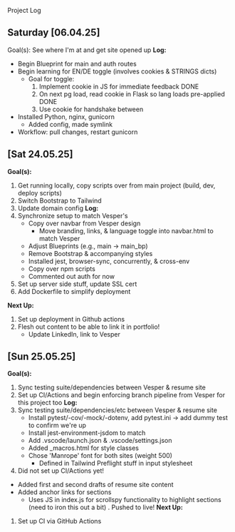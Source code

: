 Project Log

## Saturday [06.04.25]
Goal(s): See where I'm at and get site opened up
**Log:**
- Begin Blueprint for main and auth routes
- Begin learning for EN/DE toggle (involves cookies & STRINGS dicts)
	- Goal for toggle:
		1. Implement cookie in JS for immediate feedback DONE
		2. On next pg load, read cookie in Flask so lang loads pre-applied DONE
		3. Use cookie for handshake between
- Installed Python, nginx, gunicorn
	- Added config, made symlink
- Workflow: pull changes, restart gunicorn

## [Sat 24.05.25]
**Goal(s):**
1. Get running locally, copy scripts over from main project (build, dev, deploy scripts)
2. Switch Bootstrap to Tailwind
3. Update domain config
**Log:**
1. Synchronize setup to match Vesper's
	- Copy over navbar from Vesper design
		- Move branding, links, & language toggle into navbar.html to match Vesper
	- Adjust Blueprints (e.g., main -> main_bp)
	- Remove Bootstrap & accompanying styles
	- Installed jest, browser-sync, concurrently, & cross-env
	- Copy over npm scripts
	- Commented out auth for now
2. Set up server side stuff, update SSL cert
3. Add Dockerfile to simplify deployment

**Next Up:**
1. Set up deployment in Github actions
2. Flesh out content to be able to link it in portfolio!
	- Update LinkedIn, link to Vesper

## [Sun 25.05.25]
**Goal(s):**
1. Sync testing suite/dependencies between Vesper & resume site
2. Set up CI/Actions and begin enforcing branch pipeline from Vesper for this project too
**Log:**
1. Sync testing suite/dependencies/etc between Vesper & resume site
	- Install pytest/-cov/-mock/-dotenv, add pytest.ini -> add dummy test to confirm we're up
	- Install jest-environment-jsdom to match
	- Add .vscode/launch.json & .vscode/settings.json
	- Added _macros.html for style classes
	- Chose 'Manrope' font for both sites (weight 500)
		- Defined in Tailwind Preflight stuff in input stylesheet
2. Did not set up CI/Actions yet!
- Added first and second drafts of resume site content
- Added anchor links for sections
	- Uses JS in index.js for scrollspy functionality to highlight sections (need to iron this out a bit)
. Pushed to live!
**Next Up:**
1. Set up CI via GitHub Actions


